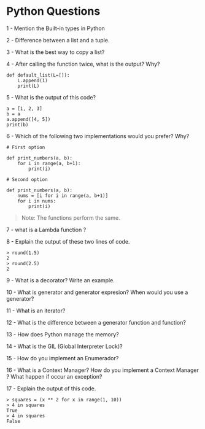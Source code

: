 # Python Questions

1 - Mention the Built-in types in Python

2 - Difference between a list and a tuple.

3 - What is the best way to copy a list?

4 - After calling the function twice, what is the output? Why?
```
def default_list(L=[]):
    L.append(1)
    print(L)
```
5 - What is the output of this code?
```
a = [1, 2, 3]
b = a
a.append([4, 5])
print(b)
```
6 - Which of the following two implementations would you prefer? Why?
```
# First option

def print_numbers(a, b):
    for i in range(a, b+1):
        print(i)
```

```
# Second option

def print_numbers(a, b):
    nums = [i for i in range(a, b+1)]
    for i in nums:
        print(i)
```
> Note: The functions perform the same.

7 - what is a Lambda function ? 

8 - Explain the output of these two lines of code.

```
> round(1.5)
2
> round(2.5)
2
```
9 - What is a decorator? Write an example.

10 - What is generator and generator expresion? When would you use a generator?

11 - What is an iterator?

12 - What is the difference between a generator function and function?

13 - How does Python manage the memory?

14 - What is the GIL (Global Interpreter Lock)?

15 - How do you implement an Enumerador?

16 - What is a Context Manager? How do you implement a Context Manager ? What happen if occur an exception?

17 - Explain the output of this code.
```
> squares = (x ** 2 for x in range(1, 10))
> 4 in squares
True
> 4 in squares
False
```
